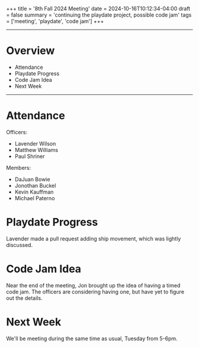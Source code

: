 +++
title = '8th Fall 2024 Meeting'
date = 2024-10-16T10:12:34-04:00
draft = false
summary = 'continuing the playdate project, possible code jam'
tags = ['meeting', 'playdate', 'code jam']
+++

***
# Overview
- Attendance
- Playdate Progress
- Code Jam Idea
- Next Week
***
# Attendance
Officers:

- Lavender Wilson
- Matthew Williams
- Paul Shriner

Members: 

- DaJuan Bowie
- Jonothan Buckel
- Kevin Kauffman
- Michael Paterno
# Playdate Progress
Lavender made a pull request adding ship movement, which was lightly discussed. 
# Code Jam Idea
Near the end of the meeting, Jon brought up the idea of having a timed code jam. The officers are considering having one, but have yet to figure out the details. 
# Next Week
We'll be meeting during the same time as usual, Tuesday from 5-6pm.

